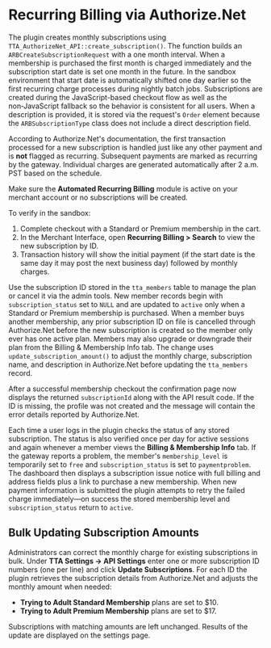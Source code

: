 # Recurring Billing via Authorize.Net

The plugin creates monthly subscriptions using `TTA_AuthorizeNet_API::create_subscription()`. The function builds an `ARBCreateSubscriptionRequest` with a one month interval. When a membership is purchased the first month is charged immediately and the subscription start date is set one month in the future. In the sandbox environment that start date is automatically shifted one day earlier so the first recurring charge processes during nightly batch jobs. Subscriptions are created during the JavaScript-based checkout flow as well as the non‑JavaScript fallback so the behavior is consistent for all users. When a description is provided, it is stored via the request's `Order` element because the `ARBSubscriptionType` class does not include a direct description field.

According to Authorize.Net's documentation, the first transaction processed for a new subscription is handled just like any other payment and is **not** flagged as recurring. Subsequent payments are marked as recurring by the gateway. Individual charges are generated automatically after 2 a.m. PST based on the schedule.

Make sure the **Automated Recurring Billing** module is active on your merchant account or no subscriptions will be created.

To verify in the sandbox:

1. Complete checkout with a Standard or Premium membership in the cart.
2. In the Merchant Interface, open **Recurring Billing > Search** to view the new subscription by ID.
3. Transaction history will show the initial payment (if the start date is the same day it may post the next business day) followed by monthly charges.

Use the subscription ID stored in the `tta_members` table to manage the plan or cancel it via the admin tools. New member records begin with `subscription_status` set to `NULL` and are updated to `active` only when a Standard or Premium membership is purchased. When a member buys another membership, any prior subscription ID on file is cancelled through Authorize.Net before the new subscription is created so the member only ever has one active plan.
Members may also upgrade or downgrade their plan from the Billing & Membership Info tab. The change uses `update_subscription_amount()` to adjust the monthly charge, subscription name, and description in Authorize.Net before updating the `tta_members` record.

After a successful membership checkout the confirmation page now displays the returned
`subscriptionId` along with the API result code. If the ID is missing, the profile
was not created and the message will contain the error details reported by
Authorize.Net.

Each time a user logs in the plugin checks the status of any stored subscription.
The status is also verified once per day for active sessions and again whenever a
member views the **Billing & Membership Info** tab. If the gateway reports a
problem, the member's `membership_level` is temporarily set to `free` and
`subscription_status` is set to `paymentproblem`. The dashboard then displays a
subscription issue notice with full billing and address fields plus a link to purchase a new membership.
When new payment information is submitted the plugin attempts to retry the failed charge immediately—on success the stored
membership level and `subscription_status` return to `active`.

## Bulk Updating Subscription Amounts

Administrators can correct the monthly charge for existing subscriptions in bulk. Under **TTA Settings → API Settings** enter one or more subscription ID numbers (one per line) and click **Update Subscriptions**. For each ID the plugin retrieves the subscription details from Authorize.Net and adjusts the monthly amount when needed:

* **Trying to Adult Standard Membership** plans are set to $10.
* **Trying to Adult Premium Membership** plans are set to $17.

Subscriptions with matching amounts are left unchanged. Results of the update are displayed on the settings page.

